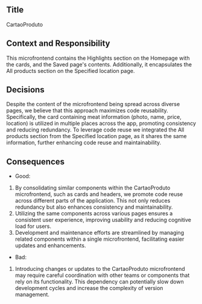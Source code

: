 <!-- 
Justify using arguments related to
- Simplicity
- Single responsibility
- Reusability
- Independent deployment
- Autonomous teams
- Vertical services
- Flexibility
- Define the responsibility of each
micro-frontend 
-->

## Title
CartaoProduto
## Context and Responsibility
This microfrontend contains the Highlights section on the Homepage with the cards, and the Saved page's contents. Additionally, it encapsulates the All products section on the Specified location page.
## Decisions
Despite the content of the microfrontend being spread across diverse pages, we believe that this approach maximizes code reusability. Specifically, the card containing meat information (photo, name, price, location) is utilized in multiple places across the app, promoting consistency and reducing redundancy. To leverage code reuse we integrated the All products section from the Specified location page, as it shares the same information, further enhancing code reuse and maintainability.
## Consequences
* Good:
1. By consolidating similar components within the CartaoProduto microfrontend, such as cards and headers, we promote code reuse across different parts of the application. This not only reduces redundancy but also enhances consistency and maintainability.
2. Utilizing the same components across various pages ensures a consistent user experience, improving usability and reducing cognitive load for users.
3. Development and maintenance efforts are streamlined by managing related components within a single microfrontend, facilitating easier updates and enhancements.
* Bad:
1. Introducing changes or updates to the CartaoProduto microfrontend may require careful coordination with other teams or components that rely on its functionality. This dependency can potentially slow down development cycles and increase the complexity of version management.